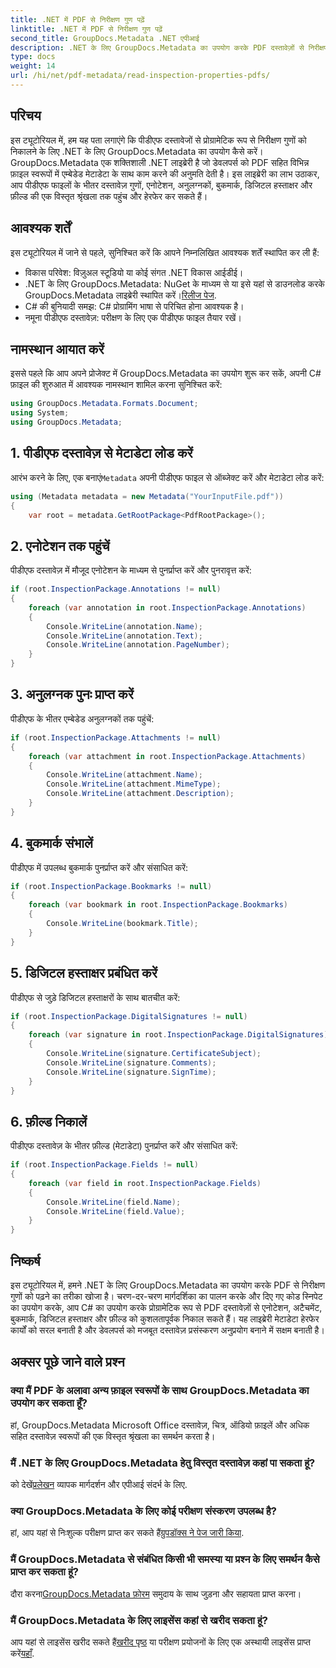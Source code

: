 ```yaml
---
title: .NET में PDF से निरीक्षण गुण पढ़ें
linktitle: .NET में PDF से निरीक्षण गुण पढ़ें
second_title: GroupDocs.Metadata .NET एपीआई
description: .NET के लिए GroupDocs.Metadata का उपयोग करके PDF दस्तावेज़ों से निरीक्षण गुण निकालने का तरीका जानें। एनोटेशन, अनुलग्नक और बहुत कुछ देखें।
type: docs
weight: 14
url: /hi/net/pdf-metadata/read-inspection-properties-pdfs/
---
```

## परिचय
इस ट्यूटोरियल में, हम यह पता लगाएंगे कि पीडीएफ दस्तावेजों से प्रोग्रामेटिक रूप से निरीक्षण गुणों को निकालने के लिए .NET के लिए GroupDocs.Metadata का उपयोग कैसे करें। GroupDocs.Metadata एक शक्तिशाली .NET लाइब्रेरी है जो डेवलपर्स को PDF सहित विभिन्न फ़ाइल स्वरूपों में एम्बेडेड मेटाडेटा के साथ काम करने की अनुमति देती है। इस लाइब्रेरी का लाभ उठाकर, आप पीडीएफ फाइलों के भीतर दस्तावेज़ गुणों, एनोटेशन, अनुलग्नकों, बुकमार्क, डिजिटल हस्ताक्षर और फ़ील्ड की एक विस्तृत श्रृंखला तक पहुंच और हेरफेर कर सकते हैं।
## आवश्यक शर्तें
इस ट्यूटोरियल में जाने से पहले, सुनिश्चित करें कि आपने निम्नलिखित आवश्यक शर्तें स्थापित कर ली हैं:
- विकास परिवेश: विज़ुअल स्टूडियो या कोई संगत .NET विकास आईडीई।
-  .NET के लिए GroupDocs.Metadata: NuGet के माध्यम से या इसे यहां से डाउनलोड करके GroupDocs.Metadata लाइब्रेरी स्थापित करें।[रिलीज पेज](https://releases.groupdocs.com/metadata/net/).
- C# की बुनियादी समझ: C# प्रोग्रामिंग भाषा से परिचित होना आवश्यक है।
- नमूना पीडीएफ दस्तावेज़: परीक्षण के लिए एक पीडीएफ फाइल तैयार रखें।

## नामस्थान आयात करें
इससे पहले कि आप अपने प्रोजेक्ट में GroupDocs.Metadata का उपयोग शुरू कर सकें, अपनी C# फ़ाइल की शुरुआत में आवश्यक नामस्थान शामिल करना सुनिश्चित करें:
```csharp
using GroupDocs.Metadata.Formats.Document;
using System;
using GroupDocs.Metadata;
```
## 1. पीडीएफ दस्तावेज़ से मेटाडेटा लोड करें
 आरंभ करने के लिए, एक बनाएं`Metadata` अपनी पीडीएफ फाइल से ऑब्जेक्ट करें और मेटाडेटा लोड करें:
```csharp
using (Metadata metadata = new Metadata("YourInputFile.pdf"))
{
    var root = metadata.GetRootPackage<PdfRootPackage>();
```
## 2. एनोटेशन तक पहुंचें
पीडीएफ दस्तावेज़ में मौजूद एनोटेशन के माध्यम से पुनर्प्राप्त करें और पुनरावृत्त करें:
```csharp
if (root.InspectionPackage.Annotations != null)
{
    foreach (var annotation in root.InspectionPackage.Annotations)
    {
        Console.WriteLine(annotation.Name);
        Console.WriteLine(annotation.Text);
        Console.WriteLine(annotation.PageNumber);
    }
}
```
## 3. अनुलग्नक पुनः प्राप्त करें
पीडीएफ के भीतर एम्बेडेड अनुलग्नकों तक पहुंचें:
```csharp
if (root.InspectionPackage.Attachments != null)
{
    foreach (var attachment in root.InspectionPackage.Attachments)
    {
        Console.WriteLine(attachment.Name);
        Console.WriteLine(attachment.MimeType);
        Console.WriteLine(attachment.Description);
    }
}
```
## 4. बुकमार्क संभालें
पीडीएफ में उपलब्ध बुकमार्क पुनर्प्राप्त करें और संसाधित करें:
```csharp
if (root.InspectionPackage.Bookmarks != null)
{
    foreach (var bookmark in root.InspectionPackage.Bookmarks)
    {
        Console.WriteLine(bookmark.Title);
    }
}
```
## 5. डिजिटल हस्ताक्षर प्रबंधित करें
पीडीएफ से जुड़े डिजिटल हस्ताक्षरों के साथ बातचीत करें:
```csharp
if (root.InspectionPackage.DigitalSignatures != null)
{
    foreach (var signature in root.InspectionPackage.DigitalSignatures)
    {
        Console.WriteLine(signature.CertificateSubject);
        Console.WriteLine(signature.Comments);
        Console.WriteLine(signature.SignTime);
    }
}
```
## 6. फ़ील्ड निकालें
पीडीएफ दस्तावेज़ के भीतर फ़ील्ड (मेटाडेटा) पुनर्प्राप्त करें और संसाधित करें:
```csharp
if (root.InspectionPackage.Fields != null)
{
    foreach (var field in root.InspectionPackage.Fields)
    {
        Console.WriteLine(field.Name);
        Console.WriteLine(field.Value);
    }
}
```

## निष्कर्ष
इस ट्यूटोरियल में, हमने .NET के लिए GroupDocs.Metadata का उपयोग करके PDF से निरीक्षण गुणों को पढ़ने का तरीका खोजा है। चरण-दर-चरण मार्गदर्शिका का पालन करके और दिए गए कोड स्निपेट का उपयोग करके, आप C# का उपयोग करके प्रोग्रामेटिक रूप से PDF दस्तावेज़ों से एनोटेशन, अटैचमेंट, बुकमार्क, डिजिटल हस्ताक्षर और फ़ील्ड को कुशलतापूर्वक निकाल सकते हैं। यह लाइब्रेरी मेटाडेटा हेरफेर कार्यों को सरल बनाती है और डेवलपर्स को मजबूत दस्तावेज़ प्रसंस्करण अनुप्रयोग बनाने में सक्षम बनाती है।

## अक्सर पूछे जाने वाले प्रश्न
### क्या मैं PDF के अलावा अन्य फ़ाइल स्वरूपों के साथ GroupDocs.Metadata का उपयोग कर सकता हूँ?
हां, GroupDocs.Metadata Microsoft Office दस्तावेज़, चित्र, ऑडियो फ़ाइलें और अधिक सहित दस्तावेज़ स्वरूपों की एक विस्तृत श्रृंखला का समर्थन करता है।
### मैं .NET के लिए GroupDocs.Metadata हेतु विस्तृत दस्तावेज़ कहां पा सकता हूं?
 को देखें[प्रलेखन](https://reference.groupdocs.com/metadata/net/) व्यापक मार्गदर्शन और एपीआई संदर्भ के लिए.
### क्या GroupDocs.Metadata के लिए कोई परीक्षण संस्करण उपलब्ध है?
 हां, आप यहां से निःशुल्क परीक्षण प्राप्त कर सकते हैं[ग्रुपडॉक्स ने पेज जारी किया](https://releases.groupdocs.com/).
### मैं GroupDocs.Metadata से संबंधित किसी भी समस्या या प्रश्न के लिए समर्थन कैसे प्राप्त कर सकता हूं?
 दौरा करना[GroupDocs.Metadata फ़ोरम](https://forum.groupdocs.com/c/metadata/14) समुदाय के साथ जुड़ना और सहायता प्राप्त करना।
### मैं GroupDocs.Metadata के लिए लाइसेंस कहां से खरीद सकता हूं?
आप यहां से लाइसेंस खरीद सकते हैं[खरीद पृष्ठ](https://purchase.groupdocs.com/buy) या परीक्षण प्रयोजनों के लिए एक अस्थायी लाइसेंस प्राप्त करें[यहाँ](https://purchase.groupdocs.com/temporary-license/).